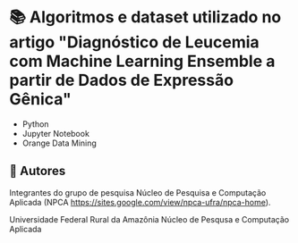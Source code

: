 # :books: Algoritmos e dataset utilizado no artigo "Diagnóstico de Leucemia com Machine Learning Ensemble a partir de Dados de Expressão Gênica"

 - Python
 - Jupyter Notebook
 - Orange Data Mining

## :pushpin: Autores

Integrantes do grupo de pesquisa Núcleo de Pesquisa e Computação Aplicada (NPCA <https://sites.google.com/view/npca-ufra/npca-home>).

Universidade Federal Rural da Amazônia
Núcleo de Pesqusa e Computação Aplicada